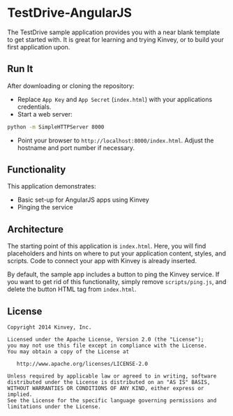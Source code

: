 # TestDrive-AngularJS
The TestDrive sample application provides you with a near blank template to get started with. It is great for learning and trying Kinvey, or to build your first application upon.

## Run It
After downloading or cloning the repository:

* Replace `App Key` and `App Secret` (`index.html`) with your applications credentials.
* Start a web server:
```bash
python -m SimpleHTTPServer 8000
```
* Point your browser to `http://localhost:8000/index.html`. Adjust the hostname and port number if necessary.

## Functionality
This application demonstrates:

* Basic set-up for AngularJS apps using Kinvey
* Pinging the service

## Architecture
The starting point of this application is `index.html`. Here, you will find placeholders and hints on where to put your application content, styles, and scripts. Code to connect your app with Kinvey is already inserted.

By default, the sample app includes a button to ping the Kinvey service. If you want to get rid of this functionality, simply remove `scripts/ping.js`, and delete the button HTML tag from `index.html`.

## License

    Copyright 2014 Kinvey, Inc.

    Licensed under the Apache License, Version 2.0 (the "License");
    you may not use this file except in compliance with the License.
    You may obtain a copy of the License at

       http://www.apache.org/licenses/LICENSE-2.0

    Unless required by applicable law or agreed to in writing, software
    distributed under the License is distributed on an "AS IS" BASIS,
    WITHOUT WARRANTIES OR CONDITIONS OF ANY KIND, either express or implied.
    See the License for the specific language governing permissions and
    limitations under the License.